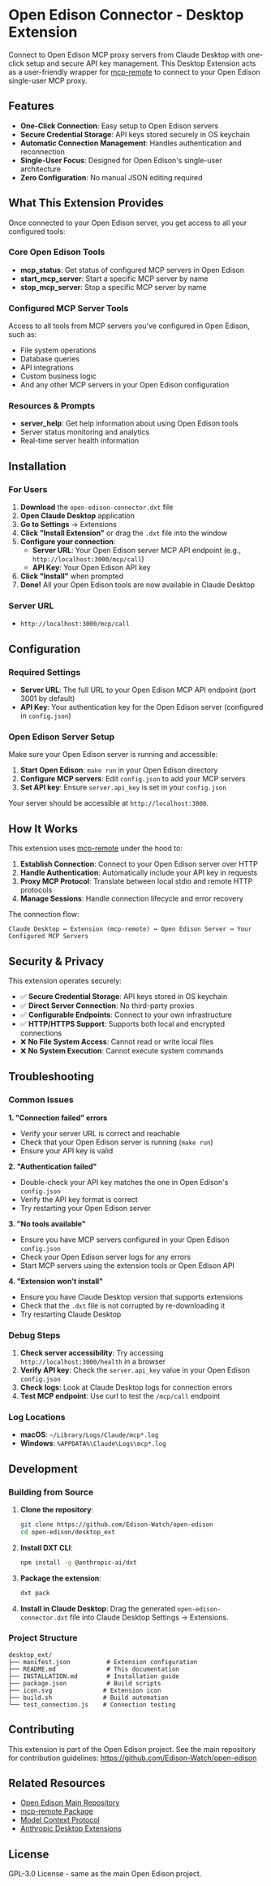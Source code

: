# Open Edison Connector - Desktop Extension

Connect to Open Edison MCP proxy servers from Claude Desktop with one-click setup and secure API key management. This Desktop Extension acts as a user-friendly wrapper for [mcp-remote](https://www.npmjs.com/package/mcp-remote) to connect to your Open Edison single-user MCP proxy.

## Features

- **One-Click Connection**: Easy setup to Open Edison servers
- **Secure Credential Storage**: API keys stored securely in OS keychain
- **Automatic Connection Management**: Handles authentication and reconnection
- **Single-User Focus**: Designed for Open Edison's single-user architecture
- **Zero Configuration**: No manual JSON editing required

## What This Extension Provides

Once connected to your Open Edison server, you get access to all your configured tools:

### Core Open Edison Tools

- **mcp_status**: Get status of configured MCP servers in Open Edison
- **start_mcp_server**: Start a specific MCP server by name
- **stop_mcp_server**: Stop a specific MCP server by name

### Configured MCP Server Tools

Access to all tools from MCP servers you've configured in Open Edison, such as:

- File system operations
- Database queries
- API integrations
- Custom business logic
- And any other MCP servers in your Open Edison configuration

### Resources & Prompts

- **server_help**: Get help information about using Open Edison tools
- Server status monitoring and analytics
- Real-time server health information

## Installation

### For Users

1. **Download** the `open-edison-connector.dxt` file
2. **Open Claude Desktop** application
3. **Go to Settings** → Extensions
4. **Click "Install Extension"** or drag the `.dxt` file into the window
5. **Configure your connection**:
   - **Server URL**: Your Open Edison server MCP API endpoint (e.g., `http://localhost:3000/mcp/call`)
   - **API Key**: Your Open Edison API key
6. **Click "Install"** when prompted
7. **Done!** All your Open Edison tools are now available in Claude Desktop

### Server URL

- `http://localhost:3000/mcp/call`

## Configuration

### Required Settings

- **Server URL**: The full URL to your Open Edison MCP API endpoint (port 3001 by default)
- **API Key**: Your authentication key for the Open Edison server (configured in `config.json`)

### Open Edison Server Setup

Make sure your Open Edison server is running and accessible:

1. **Start Open Edison**: `make run` in your Open Edison directory
2. **Configure MCP servers**: Edit `config.json` to add your MCP servers
3. **Set API key**: Ensure `server.api_key` is set in your `config.json`

Your server should be accessible at `http://localhost:3000`.

## How It Works

This extension uses [mcp-remote](https://www.npmjs.com/package/mcp-remote) under the hood to:

1. **Establish Connection**: Connect to your Open Edison server over HTTP
2. **Handle Authentication**: Automatically include your API key in requests
3. **Proxy MCP Protocol**: Translate between local stdio and remote HTTP protocols
4. **Manage Sessions**: Handle connection lifecycle and error recovery

The connection flow:

```
Claude Desktop ↔ Extension (mcp-remote) ↔ Open Edison Server ↔ Your Configured MCP Servers
```

## Security & Privacy

This extension operates securely:

- ✅ **Secure Credential Storage**: API keys stored in OS keychain
- ✅ **Direct Server Connection**: No third-party proxies
- ✅ **Configurable Endpoints**: Connect to your own infrastructure
- ✅ **HTTP/HTTPS Support**: Supports both local and encrypted connections
- ❌ **No File System Access**: Cannot read or write local files
- ❌ **No System Execution**: Cannot execute system commands

## Troubleshooting

### Common Issues

**1. "Connection failed" errors**

- Verify your server URL is correct and reachable
- Check that your Open Edison server is running (`make run`)
- Ensure your API key is valid

**2. "Authentication failed"**

- Double-check your API key matches the one in Open Edison's `config.json`
- Verify the API key format is correct
- Try restarting your Open Edison server

**3. "No tools available"**

- Ensure you have MCP servers configured in your Open Edison `config.json`
- Check your Open Edison server logs for any errors
- Start MCP servers using the extension tools or Open Edison API

**4. "Extension won't install"**

- Ensure you have Claude Desktop version that supports extensions
- Check that the `.dxt` file is not corrupted by re-downloading it
- Try restarting Claude Desktop

### Debug Steps

1. **Check server accessibility**: Try accessing `http://localhost:3000/health` in a browser
2. **Verify API key**: Check the `server.api_key` value in your Open Edison `config.json`
3. **Check logs**: Look at Claude Desktop logs for connection errors
4. **Test MCP endpoint**: Use curl to test the `/mcp/call` endpoint

### Log Locations

- **macOS**: `~/Library/Logs/Claude/mcp*.log`
- **Windows**: `%APPDATA%\Claude\Logs\mcp*.log`

## Development

### Building from Source

1. **Clone the repository**:

   ```bash
   git clone https://github.com/Edison-Watch/open-edison
   cd open-edison/desktop_ext
   ```

2. **Install DXT CLI**:

   ```bash
   npm install -g @anthropic-ai/dxt
   ```

3. **Package the extension**:

   ```bash
   dxt pack
   ```

4. **Install in Claude Desktop**:
   Drag the generated `open-edison-connector.dxt` file into Claude Desktop Settings → Extensions.

### Project Structure

```
desktop_ext/
├── manifest.json          # Extension configuration
├── README.md              # This documentation
├── INSTALLATION.md        # Installation guide
├── package.json           # Build scripts
├── icon.svg              # Extension icon
├── build.sh              # Build automation
└── test_connection.js    # Connection testing
```

## Contributing

This extension is part of the Open Edison project. See the main repository for contribution guidelines:
<https://github.com/Edison-Watch/open-edison>

## Related Resources

- [Open Edison Main Repository](https://github.com/Edison-Watch/open-edison)
- [mcp-remote Package](https://www.npmjs.com/package/mcp-remote)
- [Model Context Protocol](https://modelcontextprotocol.io/)
- [Anthropic Desktop Extensions](https://support.anthropic.com/en/articles/10949351-getting-started-with-local-mcp-servers-on-claude-desktop)

## License

GPL-3.0 License - same as the main Open Edison project.
